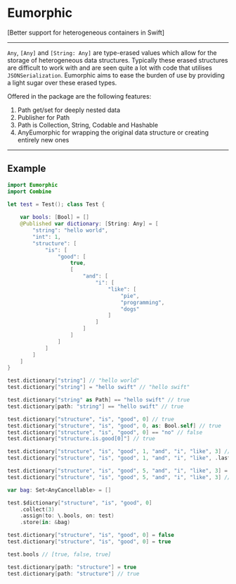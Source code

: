 # Eumorphic

[Better support for heterogeneous containers in Swift]

--- 

`Any`,  `[Any]` and `[String: Any]` are type-erased values which allow for the storage of heterogeneous data structures.
Typically these erased structures are difficult to work with and are seen quite a lot with code that utilises `JSONSerialization`. 
Eumorphic aims to ease the burden of use by providing a light sugar over these erased types.

Offered in the package are the following features:

1. Path get/set for deeply nested data
2. Publisher for Path
3. Path is Collection, String, Codable and Hashable
4. AnyEumorphic for wrapping the original data structure or creating entirely new ones

---

## Example

```swift
import Eumorphic
import Combine

let test = Test(); class Test {
    
    var bools: [Bool] = []
    @Published var dictionary: [String: Any] = [
        "string": "hello world",
        "int": 1,
        "structure": [
            "is": [
                "good": [
                    true,
                    [
                        "and": [
                            "i": [
                                "like": [
                                    "pie",
                                    "programming",
                                    "dogs"
                                ]
                            ]
                        ]
                    ]
                ]
            ]
        ]
    ]
}

test.dictionary["string"] // "hello world"
test.dictionary["string"] = "hello swift" // "hello swift"

test.dictionary["string" as Path] == "hello swift" // true
test.dictionary[path: "string"] == "hello swift" // true

test.dictionary["structure", "is", "good", 0] // true
test.dictionary["structure", "is", "good", 0, as: Bool.self] // true
test.dictionary["structure", "is", "good", 0] == "no" // false
test.dictionary["structure.is.good[0]"] // true

test.dictionary["structure", "is", "good", 1, "and", "i", "like", 3] // nil
test.dictionary["structure", "is", "good", 1, "and", "i", "like", .last] // dogs

test.dictionary["structure", "is", "good", 5, "and", "i", "like", 3] = [ "noodles", "chicken" ]
test.dictionary["structure", "is", "good", 5, "and", "i", "like", 3] // ["noodles", "chicken"]

var bag: Set<AnyCancellable> = []

test.$dictionary["structure", "is", "good", 0]
    .collect(3)
    .assign(to: \.bools, on: test)
    .store(in: &bag)

test.dictionary["structure", "is", "good", 0] = false
test.dictionary["structure", "is", "good", 0] = true

test.bools // [true, false, true]

test.dictionary[path: "structure"] = true
test.dictionary[path: "structure"] // true

```
